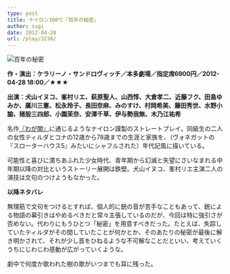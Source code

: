 ```yaml
---
type: post
title: ナイロン100℃『百年の秘密』
author: sugi
date: 2012-04-28
url: /play/3236/
---
```

<img src="http://i0.wp.com/asharpminor.com/wp-content/uploads/2012/04/senzai_120127.jpg?resize=240%2C194" alt="百年の秘密" title="百年の秘密" class="alignleft size-full wp-image-3237" data-recalc-dims="1" />

**作・演出：ケラリーノ・サンドロヴィッチ／本多劇場／指定席6900円／2012-04-28 18:00／★★★**

**出演：犬山イヌコ、峯村リエ、萩原聖人、山西惇、大倉孝二、近藤フク、田島ゆみか、廣川三憲、松永玲子、長田奈麻、みのすけ、村岡希美、藤田秀世、水野小諭、猪股三四郎、小園茉奈、安澤千草、伊与勢我無、木乃江祐希**

名作<a href="http://asharpminor.com/play-20071224" onclick="_gaq.push(['_trackEvent', 'outbound-article', 'http://asharpminor.com/play-20071224', '『わが闇』']);" >『わが闇』</a>に通じるようなナイロン謹製のストレートプレイ。同級生の二人の女性ティルダとコナの12歳から78歳までの生涯と家族を、（ヴォネガットの『スローターハウス5』みたいにシャフルされた）年代記風に描いている。

可能性と喜びに満ちあふれた少女時代、青年期から幻滅と失望にさいなまれる中年期以降の対比というストーリー展開は鉄壁。犬山イヌコ、峯村リエ主演二人の演技は文句のつけようもなかった。

**以降ネタバレ**

無理筋で文句をつけるとすれば、個人的に銃の音が苦手なこともあって、銃による物語の幕引きはやめるべきだと常々主張しているのだが、今回は特に強引さが否めない。代わりにもうひとつ「秘密」を用意すべきだった。たとえば、失踪していたティルダがその間していたことが何かとか、そのあたりの秘密が最後に解き明かされて、それが少し首をひねるような不可解なことだといい、考えていくうちにじわじわ感動が広がっていくような。

劇中で何度か歌われた樹の歌がいつまでも耳に残った。
